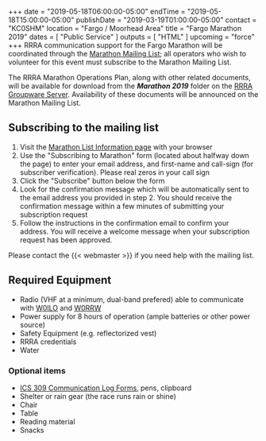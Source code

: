 +++
date = "2019-05-18T06:00:00-05:00"
endTime = "2019-05-18T15:00:00-05:00"
publishDate = "2019-03-19T01:00:00-05:00"
contact = "KC0SHM"
location = "Fargo / Moorhead Area"
title = "Fargo Marathon 2019"
dates = [ "Public Service" ]
outputs = [ "HTML" ]
upcoming = "force"
+++
RRRA communication support for the Fargo Marathon will be coordinated
through the
[Marathon Mailing List](https://lists.rrra.org/mailman/listinfo/marathon);
all operators who wish to volunteer for this event must subscribe to the
Marathon Mailing List.

The RRRA Marathon Operations Plan, along with other related documents,
will be available for download from the ***Marathon 2019*** folder on the
[RRRA Groupware Server](https://cloud.rrra.org/index.php/login).
Availability of these documents will be announced on the Marathon
Mailing List.

## Subscribing to the mailing list

1. Visit the
[Marathon List Information
page](https://lists.rrra.org/mailman/listinfo/marathon)
 with your
browser
1. Use the "Subscribing to Marathon" form (located about halfway down
the page) to enter your email address, and first-name and call-sign
(for subscriber verification). Please real zeros in your call sign
1. Click the "Subscribe" button below the form
1. Look for the confirmation message which will be automatically sent
to the email address you provided in step 2. You should receive the
confirmation message within a few minutes of submitting your
subscription request
1. Follow the instructions in the confirmation email to confirm your
address. You will receive a welcome message when your subscription
request has been approved.

Please contact the {{< webmaster >}} if you need help with the mailing
list.

## Required Equipment 

* Radio (VHF at a minimum, dual-band prefered) able to communicate with [W0ILO](/radios/) and [W0RRW](/radios/red-river-valley-repeaters/)
* Power supply for 8 hours of operation (ample batteries or other power source)
* Safety Equipment (e.g. reflectorized vest)
* RRRA credentials
* Water

### Optional items

* [ICS 309 Communication Log Forms](http://www.minnesotaares.org/files/ICS%20309.pdf), pens, clipboard
* Shelter or rain gear (the race runs rain or shine)
* Chair
* Table
* Reading material
* Snacks
